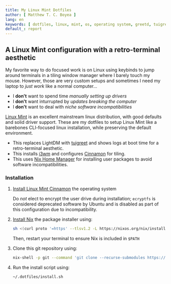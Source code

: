 ```yaml
---
title: My Linux Mint Dotfiles
author: [ Matthew T. C. Boyea ]
lang: en
keywords: [ dotfiles, linux, mint, os, operating system, greetd, tuigreet, cinnamon, i3, i3wm, nix, nix home manager ]
default_: report
---
```

## A Linux Mint configuration with a retro-terminal aesthetic

My favorite way to do focused work is on Linux using keybinds to jump around terminals in a tiling window manager where I barely touch my mouse.
However, those are very custom setups and sometimes I need my laptop to *just work* like a normal computer...

- I **don't** want to spend time *manually setting up drivers*
- I **don't** want inturrupted by *updates breaking the computer*
- I **don't** want to deal with *niche software incompatibilities*

[Linux Mint] is an excellent mainstream linux distribution, with good defaults and solid driver support.
These are my dotfiles to setup Linux Mint like a barebones CLI-focused linux installation, while preserving the default environment.

- This replaces LightDM with [tuigreet] and shows logs at boot time for a retro-terminal aesthetic.
- This installs [i3wm] and configures [Cinnamon] for tiling.
- This uses [Nix Home Manager] for installing user packages to avoid software incompatibilities.

### Installation

1. [Install Linux Mint Cinnamon](https://linuxmint.com/download.php) the operating system

   Do *not* elect to encrypt the user drive during installation; `ecryptfs` is considered deprecated software by Ubuntu and is disabled as part of this configuration due to incompatibility.

2. [Install Nix](https://nixos.org/download/) the package installer using:

   ```sh
   sh <(curl proto '=https' --tlsv1.2 -L https://nixos.org/nix/install) --daemon
   ```

   Then, restart your terminal to ensure Nix is included in `$PATH`

3. Clone this git repository using:

   ```sh
   nix-shell -p git --command 'git clone --recurse-submodules https://github.com/mboyea/.dotfiles ~/.dotfiles'
   ```

4. Run the install script using:

   ```sh
   ~/.dotfiles/install.sh
   ```

[Linux Mint]: https://linuxmint.com
[tuigreet]: https://github.com/apognu/tuigreet
[Cinnamon]: https://github.com/linuxmint/cinnamon
[i3wm]: https://i3wm.org/
[Nix Home Manager]: https://github.com/nix-community/home-manager
